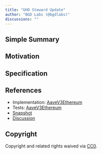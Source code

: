 ```yaml
---
title: "GHO Steward Update"
author: "BGD Labs (@bgdlabs)"
discussions: ""
---
```


## Simple Summary

## Motivation

## Specification

## References

- Implementation: [AaveV3Ethereum](https://github.com/bgd-labs/aave-proposals-v3/blob/main/src/20240826_AaveV3Ethereum_GHOStewardUpdate/AaveV3Ethereum_GHOStewardUpdate_20240826.sol)
- Tests: [AaveV3Ethereum](https://github.com/bgd-labs/aave-proposals-v3/blob/main/src/20240826_AaveV3Ethereum_GHOStewardUpdate/AaveV3Ethereum_GHOStewardUpdate_20240826.t.sol)
- [Snapshot](TODO)
- [Discussion](TODO)

## Copyright

Copyright and related rights waived via [CC0](https://creativecommons.org/publicdomain/zero/1.0/).
